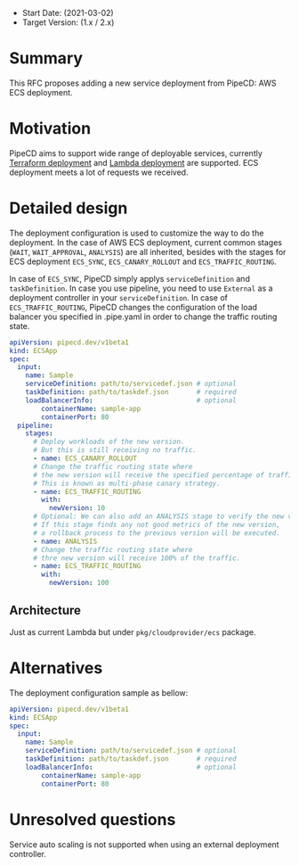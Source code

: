 - Start Date: (2021-03-02)
- Target Version: (1.x / 2.x)

# Summary

This RFC proposes adding a new service deployment from PipeCD: AWS ECS deployment.

# Motivation

PipeCD aims to support wide range of deployable services, currently [Terraform deployment](https://pipecd.dev/docs/feature-status/#terraform-deployment) and [Lambda deployment](https://pipecd.dev/docs/feature-status/#lambda-deployment) are supported. ECS deployment meets a lot of requests we received.

# Detailed design

The deployment configuration is used to customize the way to do the deployment. In the case of AWS ECS deployment, current common stages (`WAIT`, `WAIT_APPROVAL`, `ANALYSIS`) are all inherited, besides with the stages for ECS deployment `ECS_SYNC`, `ECS_CANARY_ROLLOUT` and `ECS_TRAFFIC_ROUTING`.

In case of `ECS_SYNC`, PipeCD simply applys `serviceDefinition` and `taskDefinition`.
In case you use pipeline, you need to use `External` as a deployment controller in your `serviceDefinition`.
In case of `ECS_TRAFFIC_ROUTING`, PipeCD changes the configuration of the load balancer you specified in .pipe.yaml in order to change the traffic routing state.

```yaml
apiVersion: pipecd.dev/v1beta1
kind: ECSApp
spec:
  input:
    name: Sample
    serviceDefinition: path/to/servicedef.json # optional
    taskDefinition: path/to/taskdef.json       # required
    loadBalancerInfo:                          # optional
        containerName: sample-app
        containerPort: 80
  pipeline:
    stages:
      # Deploy workloads of the new version.
      # But this is still receiving no traffic.
      - name: ECS_CANARY_ROLLOUT
      # Change the traffic routing state where
      # the new version will receive the specified percentage of traffic.
      # This is known as multi-phase canary strategy.
      - name: ECS_TRAFFIC_ROUTING
        with:
          newVersion: 10
      # Optional: We can also add an ANALYSIS stage to verify the new version.
      # If this stage finds any not good metrics of the new version,
      # a rollback process to the previous version will be executed.
      - name: ANALYSIS
      # Change the traffic routing state where
      # thre new version will receive 100% of the traffic.
      - name: ECS_TRAFFIC_ROUTING
        with:
          newVersion: 100
```

## Architecture

Just as current Lambda but under `pkg/cloudprovider/ecs` package.

# Alternatives

The deployment configuration sample as bellow:

```yaml
apiVersion: pipecd.dev/v1beta1
kind: ECSApp
spec:
  input:
    name: Sample
    serviceDefinition: path/to/servicedef.json # optional
    taskDefinition: path/to/taskdef.json       # required
    loadBalancerInfo:                          # optional
        containerName: sample-app
        containerPort: 80
```

# Unresolved questions

Service auto scaling is not supported when using an external deployment controller.
